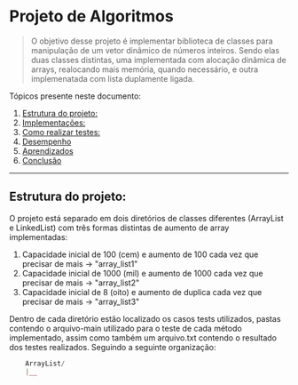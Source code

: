 # Projeto de Algoritmos
> O objetivo desse projeto é implementar biblioteca de classes para manipulação de um vetor dinâmico de números inteiros. Sendo elas duas classes distintas, uma implementada com alocação dinâmica de arrays, realocando mais memória, quando necessário, e outra implemenatada com lista duplamente ligada.

Tópicos presente neste documento:
 1. [Estrutura do projeto:](#struct)
 2. [Implementações:](#implementation)
 3. [Como realizar testes:](#tests)
 4. [Desempenho](#performance)
 5. [Aprendizados](#learnings)
 6. [Conclusão](#conclusion)

*******

<div id='struct'/>  

## Estrutura do projeto:  
O projeto está separado em dois diretórios de classes diferentes (ArrayList e LinkedList) com três formas distintas de aumento de array implementadas:

1. Capacidade inicial de 100 (cem) e aumento de 100 cada vez que precisar de mais -> "array_list1"
2. Capacidade inicial de 1000 (mil) e aumento de 1000 cada vez que precisar de mais -> "array_list2"
3. Capacidade inicial de 8 (oito) e aumento de duplica cada vez que precisar de mais -> "array_list3"

Dentro de cada diretório estão localizado os casos tests utilizados, pastas contendo o arquivo-main utilizado para o teste de cada método implementado, assim como também um arquivo.txt contendo o resultado dos testes realizados.
Seguindo a seguinte organização:

``` php
    ArrayList/
    |__ 
   
